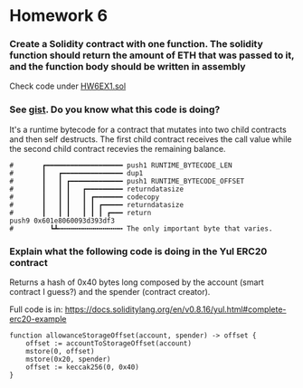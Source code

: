 # Homework 6

### Create a Solidity contract with one function. The solidity function should return the amount of ETH that was passed to it, and the function body should be written in assembly

Check code under [HW6EX1.sol](./HW6EX1.sol)

### See [gist](https://gist.github.com/extropyCoder/9ddce05801ea7ec0f357ba2d9451b2fb). Do you know what this code is doing?

It's a runtime bytecode for a contract that mutates into two child contracts and then self destructs.
The first child contract receives the call value while the second child contract recevies the remaining balance.

```
#       ┏━━━━━━━━━━━━━━━━━━━ push1 RUNTIME_BYTECODE_LEN
#       ┃   ┏━━━━━━━━━━━━━━━ dup1
#       ┃   ┃ ┏━━━━━━━━━━━━━ push1 RUNTIME_BYTECODE_OFFSET
#       ┃   ┃ ┃   ┏━━━━━━━━━ returndatasize
#       ┃   ┃ ┃   ┃ ┏━━━━━━━ codecopy
#       ┃   ┃ ┃   ┃ ┃ ┏━━━━━ returndatasize
#       ┃   ┃ ┃   ┃ ┃ ┃ ┏━━━ return
push9 0x601e8060093d393df3
#         ┗┻╍╍╍╍╍╍╍╍╍╍╍╍╍╍╍╍ The only important byte that varies.
```

### Explain what the following code is doing in the Yul ERC20 contract

Returns a hash of 0x40 bytes long composed by the account (smart contract I guess?) and the spender (contract creator).

Full code is in: <https://docs.soliditylang.org/en/v0.8.16/yul.html#complete-erc20-example>

```
function allowanceStorageOffset(account, spender) -> offset {
    offset := accountToStorageOffset(account)
    mstore(0, offset)
    mstore(0x20, spender)
    offset := keccak256(0, 0x40)
}
```
